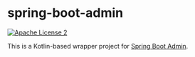 # spring-boot-admin

[![Apache License 2](https://img.shields.io/badge/license-ASF2-blue.svg)](https://www.apache.org/licenses/LICENSE-2.0.txt)

This is a Kotlin-based wrapper project for [Spring Boot Admin](https://github.com/codecentric/spring-boot-admin).
